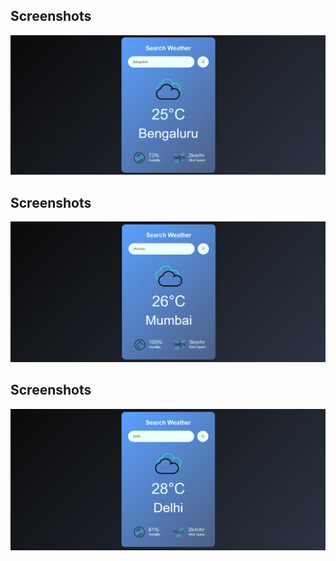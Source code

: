 ## Screenshots

![App Screenshot](./images/Screenshot1.png)

## Screenshots

![App Screenshot](./images/Screenshot2.png)

## Screenshots

![App Screenshot](./images/Screenshot3.png)